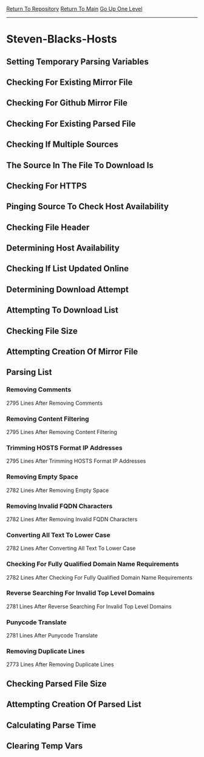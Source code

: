 [Return To Repository](https://github.com/bast69/piholeparser/)
[Return To Main](https://github.com/bast69/piholeparser/blob/master/RecentRunLogs/Mainlog.md)
[Go Up One Level](https://github.com/bast69/piholeparser/blob/master/RecentRunLogs/TopLevelScripts/30-Processing-External-Blacklists.md)
____________________________________
# Steven-Blacks-Hosts
## Setting Temporary Parsing Variables
## Checking For Existing Mirror File
## Checking For Github Mirror File
## Checking For Existing Parsed File
## Checking If Multiple Sources
## The Source In The File To Download Is
## Checking For HTTPS
## Pinging Source To Check Host Availability
## Checking File Header
## Determining Host Availability
## Checking If List Updated Online
## Determining Download Attempt
## Attempting To Download List
## Checking File Size
## Attempting Creation Of Mirror File
## Parsing List
### Removing Comments
2795 Lines After Removing Comments
### Removing Content Filtering
2795 Lines After Removing Content Filtering
### Trimming HOSTS Format IP Addresses
2795 Lines After Trimming HOSTS Format IP Addresses
### Removing Empty Space
2782 Lines After Removing Empty Space
### Removing Invalid FQDN Characters
2782 Lines After Removing Invalid FQDN Characters
### Converting All Text To Lower Case
2782 Lines After Converting All Text To Lower Case
### Checking For Fully Qualified Domain Name Requirements
2782 Lines After Checking For Fully Qualified Domain Name Requirements
### Reverse Searching For Invalid Top Level Domains
2781 Lines After Reverse Searching For Invalid Top Level Domains
### Punycode Translate
2781 Lines After Punycode Translate
### Removing Duplicate Lines
2773 Lines After Removing Duplicate Lines
## Checking Parsed File Size
## Attempting Creation Of Parsed List
## Calculating Parse Time
## Clearing Temp Vars
